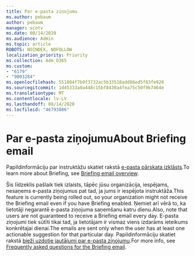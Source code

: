 ```yaml
---
title: Par e-pasta ziņojumu
ms.author: pebaum
author: pebaum
manager: scotv
ms.date: 08/14/2020
ms.audience: Admin
ms.topic: article
ROBOTS: NOINDEX, NOFOLLOW
localization_priority: Priority
ms.collection: Adm_O365
ms.custom:
- "6179"
- "9003284"
ms.openlocfilehash: 551804f7b9f3732ac5b33518add86ed5f83fe928
ms.sourcegitcommit: 1d45333a0a448c15bf8430a4fea75c50f9b7464e
ms.translationtype: MT
ms.contentlocale: lv-LV
ms.lasthandoff: 08/14/2020
ms.locfileid: "46793886"
---
```

# <a name="about-briefing-email"></a><span data-ttu-id="d0317-102">Par e-pasta ziņojumu</span><span class="sxs-lookup"><span data-stu-id="d0317-102">About Briefing email</span></span>

<span data-ttu-id="d0317-103">Papildinformāciju par instruktāžu skatiet rakstā [e-pasta pārskata izklāsts](https://docs.microsoft.com/briefing/be-overview).</span><span class="sxs-lookup"><span data-stu-id="d0317-103">To learn more about Briefing, see [Briefing email overview](https://docs.microsoft.com/briefing/be-overview).</span></span>  

<span data-ttu-id="d0317-104">Šis līdzeklis pašlaik tiek izlaists, tāpēc jūsu organizācija, iespējams, nesaņems e-pasta ziņojumus pat tad, ja jums ir iespējota instruktāža.</span><span class="sxs-lookup"><span data-stu-id="d0317-104">This feature is currently being rolled out, so your organization might not receive the Briefing email even if you have Briefing enabled.</span></span> <span data-ttu-id="d0317-105">Ņemiet arī vērā to, ka lietotāji negarantē e-pasta ziņojuma saņemšanu katru dienu.</span><span class="sxs-lookup"><span data-stu-id="d0317-105">Also, note that users are not guaranteed to receive a Briefing email every day.</span></span> <span data-ttu-id="d0317-106">E-pasta ziņojumi tiek sūtīti tikai tad, ja lietotājam ir vismaz viens izdarāms ieteikums konkrētajai dienai.</span><span class="sxs-lookup"><span data-stu-id="d0317-106">The emails are sent only when the user has at least one actionable suggestion for that particular day.</span></span> <span data-ttu-id="d0317-107">Papildinformāciju skatiet rakstā [bieži uzdotie jautājumi par e-pasta ziņojumu](https://docs.microsoft.com/briefing/be-faqs).</span><span class="sxs-lookup"><span data-stu-id="d0317-107">For more info, see [Frequently asked questions for the Briefing email](https://docs.microsoft.com/briefing/be-faqs).</span></span>